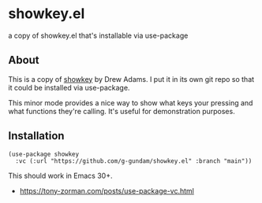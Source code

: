 # showkey.el

a copy of showkey.el that's installable via use-package

## About

This is a copy of [showkey](https://www.emacswiki.org/emacs/ShowKey) by Drew Adams.
I put it in its own git repo so that it could be installed via use-package.

This minor mode provides a nice way to show what keys your pressing and what functions
they're calling.  It's useful for demonstration purposes.

## Installation

```elisp
(use-package showkey
  :vc (:url "https://github.com/g-gundam/showkey.el" :branch "main"))
```

This should work in Emacs 30+.

- https://tony-zorman.com/posts/use-package-vc.html

